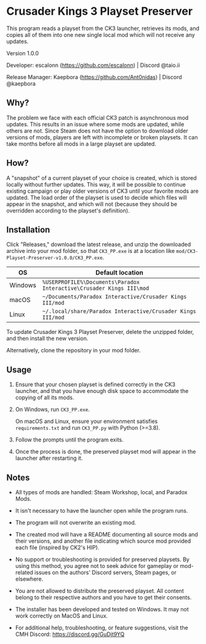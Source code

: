 # Crusader Kings 3 Playset Preserver

This program reads a playset from the CK3 launcher, retrieves its mods, and copies all of them into one new single local mod which will not receive any updates.

Version 1.0.0

Developer: escalonn (https://github.com/escalonn) | Discord @taio.ii

Release Manager: Kaepbora (https://github.com/Ant0nidas) | Discord @kaepbora

## Why?

The problem we face with each official CK3 patch is asynchronous mod updates. This results in an issue where some mods are updated, while others are not. Since Steam does not have the option to download older versions of mods, players are left with incomplete or broken playsets. It can take months before all mods in a large playset are updated.

## How?

A "snapshot" of a current playset of your choice is created, which is stored locally without further updates. This way, it will be possible to continue existing campaign or play older versions of CK3 until your favorite mods are updated. The load order of the playset is used to decide which files will appear in the snapshot, and which will not (because they should be overridden according to the playset's definition).

## Installation

Click "Releases," download the latest release, and unzip the downloaded archive into your mod folder, so that `CK3_PP.exe` is at a location like `mod/CK3-Playset-Preserver-v1.0.0/CK3_PP.exe`.

| OS       | Default location                                                     |
| -------- | -------------------------------------------------------------------- |
| Windows  | `%USERPROFILE%\Documents\Paradox Interactive\Crusader Kings III\mod` |
| macOS    | `~/Documents/Paradox Interactive/Crusader Kings III/mod`             |
| Linux    | `~/.local/share/Paradox Interactive/Crusader Kings III/mod`          |

To update Crusader Kings 3 Playset Preserver, delete the unzipped folder, and then install the new version.

Alternatively, clone the repository in your mod folder.

## Usage

1. Ensure that your chosen playset is defined correctly in the CK3 launcher, and that you have enough disk space to accommodate the copying of all its mods.

2. On Windows, run `CK3_PP.exe`.

    On macOS and Linux, ensure your environment satisfies `requirements.txt` and run `CK3_PP.py` with Python (>=3.8).

3. Follow the prompts until the program exits.

4. Once the process is done, the preserved playset mod will appear in the launcher after restarting it.

## Notes

- All types of mods are handled: Steam Workshop, local, and Paradox Mods.

- It isn't necessary to have the launcher open while the program runs.

- The program will not overwrite an existing mod.

- The created mod will have a README documenting all source mods and their versions, and another file indicating which source mod provided each file (inspired by CK2's HIP).

- No support or troubleshooting is provided for preserved playsets. By using this method, you agree not to seek advice for gameplay or mod-related issues on the authors' Discord servers, Steam pages, or elsewhere.

- You are not allowed to distribute the preserved playset. All content belong to their respective authors and you have to get their consents.

- The installer has been developed and tested on Windows. It may not work correctly on MacOS and Linux.

- For additional help, troubleshooting, or feature suggestions, visit the CMH Discord: https://discord.gg/GuDjt9YQ
